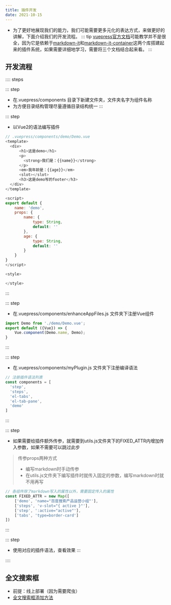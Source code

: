 ```yaml
---
title: 插件开发
date: 2021-10-15
---
```

* 为了更好地展现我们的能力，我们可能需要更多元化的表达方式，来做更好的讲解，下面介绍我们的开发流程。
::: tip
[vuepress官方文档](https://vuepress.vuejs.org/)可能教学并不是很全，因为它是依赖于[markdown-it](https://markdown-it.docschina.org/)和[markdown-it-container](https://www.npmjs.com/package/markdown-it-container)这两个库搭建起来的插件系统，如果需要详细地学习，需要将三个文档结合起来看。
:::
## 开发流程

:::: steps

::: step
* 在.vuepress/components 目录下新建文件夹，文件夹名字为组件名称
* 为方便目录结构管理尽量遵循目录结构统一
:::

::: step
* 以Vue2的语法编写插件
```js
// .vuepress/components/demo/Demo.vue
<template>
  <div>
      <h1>这是demo</h1>
      <p>
        <strong>我们是：{{name}}</strong>
      </p>
      <em>我年龄是：{{age}}</em>
      <slot></slot>
      <h3>这是demo写的footer</h3>
  </div>
</template>

<script>
export default {
    name: 'demo',
    props: {
        name: {
            type: String,
            default: ''
        },
        age: {
            type: String,
            default: ''
        }
    }
}
</script>

<style>

</style>
```
:::

::: step
* 在.vuepress/components/enhanceAppFiles.js 文件夹下注册Vue组件
```js {3}
import Demo from './demo/Demo.vue';
export default ({Vue}) => {
    Vue.component(Demo.name, Demo);
}
```
:::

::: step
* 在.vuepress/components/myPlugin.js 文件夹下注册编译语法
```js {7}
// 注册插件语法列表
const components = [
  'step',
  'steps',
  'el-tabs',
  'el-tab-pane',
  'demo'
]
```
:::

::: step
* 如果需要给插件额外传参，就需要到utils.js文件夹下的FIXED_ATTR内增加传入参数，如果不需要可以跳过此步
> 传参props两种方式
> * 编写markdown时手动传参  
> * 在utils.js文件夹下编写插件时就传入固定的参数，编写markdown时就不用再写
```js {3}
// 各组件除了markdown写入的属性以外，需要固定传入的属性
const FIXED_ATTR = new Map([
    ['demo', 'name="百度搜索产品运营小组"'],
    ['steps', 'v-slot="{ active }"'],
    ['step', ':active="active"'],
    ['tabs', 'type=border-card']
])
```
:::

::: step
* 使用对应的插件语法，查看效果
:::

::::
## 全文搜索框
* 前提：线上部署（因为需要爬虫）
* [全文搜索框添加方法](https://github.com/mqyqingfeng/Blog/issues/267)